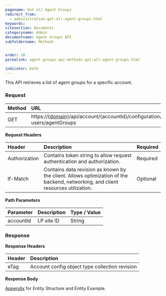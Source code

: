 ```yaml
---
pagename: Get all Agent Groups
redirect_from:
  - administration-get-all-agent-groups.html
keywords:
sitesection: Documents
categoryname: Admin
documentname: Agent Groups API
subfoldername: Methods


order: 10
permalink: agent-groups-api-methods-get-all-agent-groups.html

indicator: both
---
```


This API retrieves a list of agent groups for a specific account.

### Request

| Method | URL |
| :------- | :----- |
| GET  | https://[{domain}](/agent-domain-domain-api.html)/api/account/{accountId}/configuration/le-users/agentGroups |

**Request Headers**

| Header  | Description  |Required |
| :------- | :--------------- | :--- |
| Authorization | Contains token string to allow request authentication and authorization. | Required
| If-Match | Contains data revision as known by the client. Allows optimization of the backend, networking, and client resources utilization.|  Optional |

**Path Parameters**

| Parameter | Description | Type / Value |
| :---------- | :------------- | :-------------- |
 |accountId | LP site ID | String  |

### Response

**Response Headers**

| Header | Description|
| :------- | :------------- |
 |eTag | Account config object type collection revision |

**Response Body**

[Appendix](administration-agent-groups-appendix.html) for Entity Structure and Entity Example.

